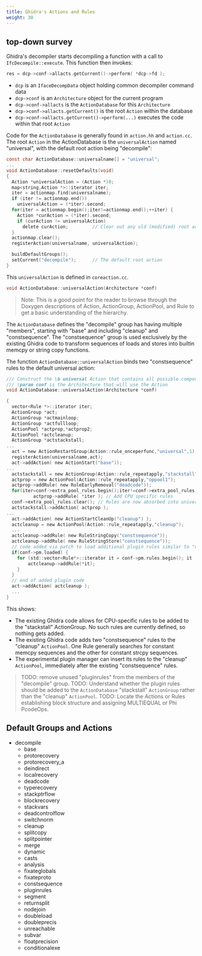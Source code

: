 ```yaml
---
title: Ghidra's Actions and Rules
weight: 30
---
```


## top-down survey

Ghidra's decompiler starts decompiling a function with a call to `IfcDecompile::execute`.
This function then invokes:

```c
res = dcp->conf->allacts.getCurrent()->perform( *dcp->fd );
```

* `dcp` is an `IfaceDecompData` object holding common decompiler command data
* `dcp->conf` is an `Architecture` object for the current program
* `dcp->conf->allacts` is the `ActionDatabase` for this `Architecture`
* `dcp->conf->allacts.getCurrent()` is the root `Action` within the database
* `dcp->conf->allacts.getCurrent()->perform(...)` executes the code within that root `Action`

Code for the `ActionDatabase` is generally found in `action.hh` and `action.cc`.  The root
`Action` in the ActionDatabase is the `universalAction` named "universal", with the
default root action being "decompile":

```c
const char ActionDatabase::universalname[] = "universal";
...
void ActionDatabase::resetDefaults(void)
{
  Action *universalAction = (Action *)0;
  map<string,Action *>::iterator iter;
  iter = actionmap.find(universalname);
  if (iter != actionmap.end())
    universalAction = (*iter).second;
  for(iter = actionmap.begin();iter!=actionmap.end();++iter) {
    Action *curAction = (*iter).second;
    if (curAction != universalAction)
      delete curAction;         // Clear out any old (modified) root actions
  }
  actionmap.clear();
  registerAction(universalname, universalAction);

  buildDefaultGroups();
  setCurrent("decompile");      // The default root action
}
```

This `universalAction` is defined in `coreaction.cc`.

```c
void ActionDatabase::universalAction(Architecture *conf)
```

>Note: This is a good point for the reader to browse through the Doxygen descriptions
>      of Action, ActionGroup, ActionPool, and Rule to get a basic understanding of the
>      hierarchy.

The `ActionDatabase` defines the "decompile" group has having multiple "members", starting
with "base" and including "cleanup" and "constsequence".  The "constsequence" group is
used exclusively by the existing Ghidra code to transform sequences of loads and stores
into builtin memcpy or string copy functions.

The function `ActionDatabase::universalAction` binds two "constsequence" rules to the
default universal action:

```c
/// Construct the \b universal Action that contains all possible components
/// \param conf is the Architecture that will use the Action
void ActionDatabase::universalAction(Architecture *conf)

{
  vector<Rule *>::iterator iter;
  ActionGroup *act;
  ActionGroup *actmainloop;
  ActionGroup *actfullloop;
  ActionPool *actprop,*actprop2;
  ActionPool *actcleanup;
  ActionGroup *actstackstall;
...
  act = new ActionRestartGroup(Action::rule_onceperfunc,"universal",1);
  registerAction(universalname,act);
  act->addAction( new ActionStart("base"));
...
  actstackstall = new ActionGroup(Action::rule_repeatapply,"stackstall");
  actprop = new ActionPool(Action::rule_repeatapply,"oppool1");
  actprop->addRule( new RuleEarlyRemoval("deadcode"));
  for(iter=conf->extra_pool_rules.begin();iter!=conf->extra_pool_rules.end();++iter)
          actprop->addRule( *iter ); // Add CPU specific rules
  conf->extra_pool_rules.clear(); // Rules are now absorbed into universal
  actstackstall->addAction( actprop );
...
  act->addAction( new ActionStartCleanUp("cleanup") );
  actcleanup = new ActionPool(Action::rule_repeatapply,"cleanup");
  ...
  actcleanup->addRule( new RuleStringCopy("constsequence"));
  actcleanup->addRule( new RuleStringStore("constsequence"));
  // code added via patch to load additional plugin rules similar to "constsequence"
  if(conf->pm.loaded) {
    for (std::vector<Rule*>::iterator it = conf->pm.rules.begin(); it != conf->pm.rules.end(); ++it) {
        actcleanup->addRule(*it);
    }
  }
  // end of added plugin code
  act->addAction( actcleanup );
  ...
}
```

This shows:

* The existing Ghidra code allows for CPU-specific rules to be added to the "stackstall" ActionGroup.
  No such rules are currently defined, so nothing gets added.
* The existing Ghidra code adds two "constsequence" rules to the "cleanup" `ActionPool`.  One Rule
  generally searches for constant memcpy sequences and the other for constant strcpy sequences.
* The experimental plugin manager can insert its rules to the "cleanup" `ActionPool`, immediately
  after the existing "constsequence" rules.

>TODO: remove unused "pluginrules" from the members of the "decompile" group.
>TODO: Understand whether the plugin rules should be added to the `ActionDatabase` "stackstall" `ActionGroup` rather than the "cleanup" `ActionPool`.
>TODO: Locate the Actions or Rules establishing block structure and assigning MULTIEQUAL or Phi PcodeOps.

## Default Groups and Actions

* decompile
    * base
    * protorecovery
    * protorecovery_a
    * deindirect
    * localrecovery
    * deadcode
    * typerecovery
    * stackptrflow
    * blockrecovery
    * stackvars
    * deadcontrolflow
    * switchnorm
    * cleanup
    * splitcopy
    * splitpointer
    * merge
    * dynamic
    * casts
    * analysis
    * fixateglobals
    * fixateproto
    * constsequence
    * pluginrules
    * segment
    * returnsplit
    * nodejoin
    * doubleload
    * doubleprecis
    * unreachable
    * subvar
    * floatprecision
    * conditionalexe
